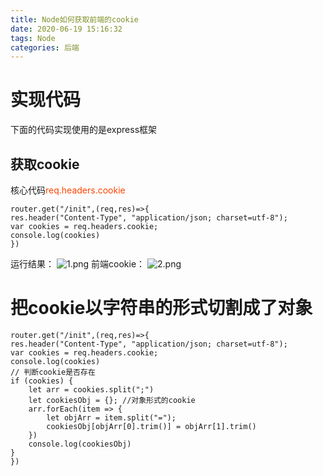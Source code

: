 ```yaml
---
title: Node如何获取前端的cookie
date: 2020-06-19 15:16:32
tags: Node
categories: 后端
---
```

<script type="text/javascript" src="/js/bai.js"></script>

# 实现代码
下面的代码实现使用的是express框架
## 获取cookie
核心代码<font color="#f40">req.headers.cookie</font>
```
router.get("/init",(req,res)=>{
res.header("Content-Type", "application/json; charset=utf-8");
var cookies = req.headers.cookie;
console.log(cookies)
})
```
<!-- more -->
运行结果：
![1.png](1.png)
前端cookie：
![2.png](2.png)

# 把cookie以字符串的形式切割成了对象
```
router.get("/init",(req,res)=>{
res.header("Content-Type", "application/json; charset=utf-8");
var cookies = req.headers.cookie;
console.log(cookies)
// 判断cookie是否存在
if (cookies) {
    let arr = cookies.split(";")
    let cookiesObj = {}; //对象形式的cookie
    arr.forEach(item => {
        let objArr = item.split("=");
        cookiesObj[objArr[0].trim()] = objArr[1].trim()
    })
    console.log(cookiesObj)
}
})
```
